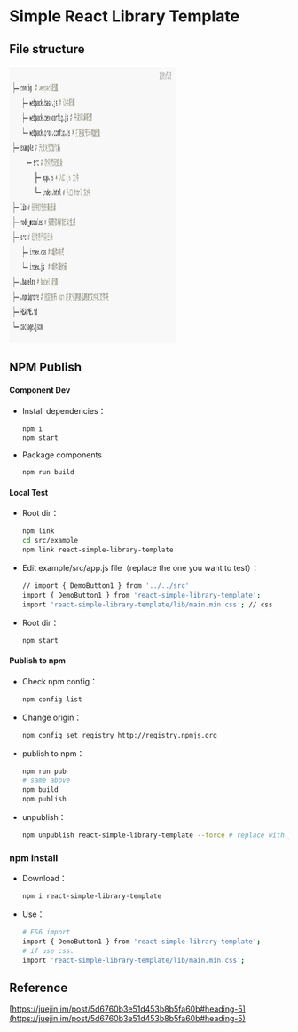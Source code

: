 # Simple React Library Template

## File structure

<img src="file_structure.png" height="500" width="300" />

## NPM Publish

#### Component Dev

- Install dependencies：

  ```bash
  npm i
  npm start
  ```

* Package components

  ```bash
  npm run build
  ```

#### Local Test

- Root dir：

  ```bash
  npm link
  cd src/example
  npm link react-simple-library-template
  ```

* Edit example/src/app.js file（replace the one you want to test）：

  ```bash
  // import { DemoButton1 } from '../../src'
  import { DemoButton1 } from 'react-simple-library-template';
  import 'react-simple-library-template/lib/main.min.css'; // css
  ```

* Root dir：

  ```bash
  npm start
  ```

#### Publish to npm

- Check npm config：

  ```bash
  npm config list
  ```

- Change origin：

  ```bash
  npm config set registry http://registry.npmjs.org
  ```

- publish to npm：

  ```bash
  npm run pub
  # same above
  npm build
  npm publish
  ```

- unpublish：

  ```bash
  npm unpublish react-simple-library-template --force # replace with you npm lib name
  ```

### npm install

- Download：

  ```bash
  npm i react-simple-library-template
  ```

- Use：

  ```bash
  # ES6 import
  import { DemoButton1 } from 'react-simple-library-template';
  # if use css.
  import 'react-simple-library-template/lib/main.min.css';
  ```

## Reference

[https://juejin.im/post/5d6760b3e51d453b8b5fa60b#heading-5](https://juejin.im/post/5d6760b3e51d453b8b5fa60b#heading-5)
